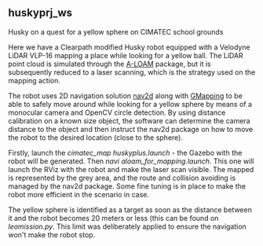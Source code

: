 ## huskyprj_ws
Husky on a quest for a yellow sphere on CIMATEC school grounds

Here we have a Clearpath modified Husky robot equipped with a Velodyne LiDAR VLP-16 mapping a place while looking for a yellow ball. The LiDAR point cloud is simulated through the [A-LOAM](https://github.com/HKUST-Aerial-Robotics/A-LOAM) package, but it is subsequently reduced to a laser scanning, which is the strategy used on the mapping action.

The robot uses 2D navigation solution [nav2d](http://wiki.ros.org/nav2d_navigator?distro=melodic) along with [GMapping](http://wiki.ros.org/gmapping) to be able to safely move around while looking for a yellow sphere by means of a monocular camera and OpenCV circle detection. By using distance calibration on a known size object, the software can determine the camera distance to the object and then instruct the nav2d package on how to move the robot to the desired location (close to the sphere).

Firstly, launch the <i>cimatec_map huskyplus.launch</i> - the Gazebo with the robot will be generated. Then <i>navi aloam_for_mapping.launch</i>. This one will launch the RViz with the robot and make the laser scan visible. The mapped is represented by the grey area, and the route and collision avoiding is managed by the nav2d package. Some fine tuning is in place to make the robot more efficient in the scenario in case.

The yellow sphere is identified as a target as soon as the distance between it and the robot becomes 20 meters or less (this can be found on <i>leomission.py</i>. This limit was deliberately applied to ensure the navigation won't make the robot stop.
